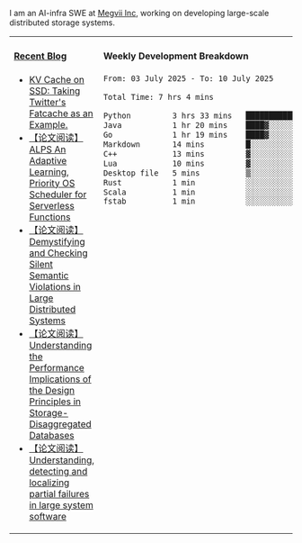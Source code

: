 I am an AI-infra SWE at [Megvii Inc](https://en.megvii.com/), working on developing large-scale distributed storage systems.

<table width="960px">
<tr>
<td valign="top" width="50%">

#### <a href="https://www.kongjun18.me" target="_blank">Recent Blog</a>

<!-- BLOG-POST-LIST:START -->
- [KV Cache on SSD: Taking Twitter&#39;s Fatcache as an Example.](https://kongjun18.github.io/posts/kv-cache-on-disk-taking-twitters-fatcache-as-an-example/)
- [【论文阅读】ALPS An Adaptive Learning, Priority OS Scheduler for Serverless Functions](https://kongjun18.github.io/posts/alps-an-adaptive-learning-priority-os-scheduler-for-serverless-functions/)
- [【论文阅读】Demystifying and Checking Silent Semantic Violations in Large Distributed Systems](https://kongjun18.github.io/posts/demystifying-and-checking-silent-semantic-violations-in-large-distributed-systems/)
- [【论文阅读】Understanding the Performance Implications of the Design Principles in Storage-Disaggregated Databases](https://kongjun18.github.io/posts/understanding-the-performance-implications-of-the-design-principles-in-storage-disaggregated-databases/)
- [【论文阅读】Understanding, detecting and localizing partial failures in large system software](https://kongjun18.github.io/posts/understanding-detecting-and-localizing-partial-failures-in-large-system-software/)
<!-- BLOG-POST-LIST:END -->

</td>
<td valign="top" width="50%">

#### Weekly Development Breakdown

<!--START_SECTION:waka-->

```txt
From: 03 July 2025 - To: 10 July 2025

Total Time: 7 hrs 4 mins

Python         3 hrs 33 mins   ████████████▓░░░░░░░░░░░░   50.42 %
Java           1 hr 20 mins    ████▓░░░░░░░░░░░░░░░░░░░░   19.07 %
Go             1 hr 19 mins    ████▓░░░░░░░░░░░░░░░░░░░░   18.80 %
Markdown       14 mins         █░░░░░░░░░░░░░░░░░░░░░░░░   03.34 %
C++            13 mins         ▓░░░░░░░░░░░░░░░░░░░░░░░░   03.11 %
Lua            10 mins         ▓░░░░░░░░░░░░░░░░░░░░░░░░   02.43 %
Desktop file   5 mins          ▒░░░░░░░░░░░░░░░░░░░░░░░░   01.22 %
Rust           1 min           ░░░░░░░░░░░░░░░░░░░░░░░░░   00.44 %
Scala          1 min           ░░░░░░░░░░░░░░░░░░░░░░░░░   00.36 %
fstab          1 min           ░░░░░░░░░░░░░░░░░░░░░░░░░   00.29 %
```

<!--END_SECTION:waka-->
</td>
</tr>

</table>
